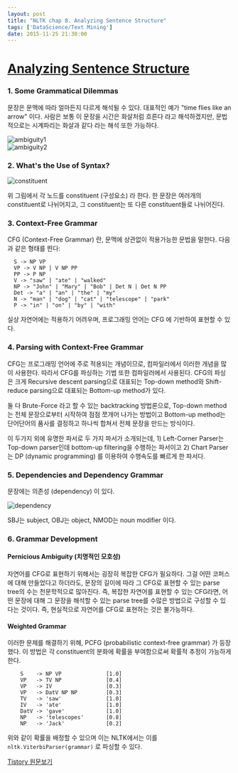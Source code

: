 ```yaml
---
layout: post
title: "NLTK chap 8. Analyzing Sentence Structure"
tags: ['DataScience/Text Mining']
date: 2015-11-25 21:30:00
---
```

# [Analyzing Sentence Structure](http://www.nltk.org/book/ch08.html)

### 1\. Some Grammatical Dilemmas

문장은 문맥에 따라 얼마든지 다르게 해석될 수 있다. 대표적인 예가 "time flies like an arrow" 이다. 사람은 보통 이 문장을 시간은 화살처럼 흐른다 라고 해석하겠지만, 문법적으로는 시계파리는 화살과 같다 라는 해석 또한 가능하다.

![ambiguity1](http://www.nltk.org/book/tree_images/ch08-tree-1.png)   
![ambiguity2](http://www.nltk.org/book/tree_images/ch08-tree-2.png)

### 2\. What's the Use of Syntax?

![constituent](http://www.nltk.org/book/tree_images/ch08-tree-3.png)

위 그림에서 각 노드를 constituent (구성요소) 라 한다. 한 문장은 여러개의 constituent로 나뉘어지고, 그 constituent는 또 다른 constituent들로 나뉘어진다. 

### 3\. Context-Free Grammar

CFG (Context-Free Grammar) 란, 문맥에 상관없이 적용가능한 문법을 말한다. 다음과 같은 형태를 띈다:
    
    
      S -> NP VP
      VP -> V NP | V NP PP
      PP -> P NP
      V -> "saw" | "ate" | "walked"
      NP -> "John" | "Mary" | "Bob" | Det N | Det N PP
      Det -> "a" | "an" | "the" | "my"
      N -> "man" | "dog" | "cat" | "telescope" | "park"
      P -> "in" | "on" | "by" | "with"

실상 자연어에는 적용하기 어려우며, 프로그래밍 언어는 CFG 에 기반하여 표현할 수 있다.

### 4\. Parsing with Context-Free Grammar

CFG는 프로그래밍 언어에 주로 적용되는 개념이므로, 컴파일러에서 이러한 개념을 많이 사용한다. 따라서 CFG를 파싱하는 기법 또한 컴파일러에서 사용된다. CFG의 파싱은 크게 Recursive descent parsing으로 대표되는 Top-down method와 Shift-reduce parsing으로 대표되는 Bottom-up method가 있다. 

둘 다 Brute-Force 라고 할 수 있는 backtracking 방법론으로, Top-down method는 전체 문장으로부터 시작하여 점점 쪼개어 나가는 방법이고 Bottom-up method는 단어단어의 품사를 결정하고 하나씩 합쳐서 전체 문장을 만드는 방식이다.

이 두가지 외에 유명한 파서로 두 가지 파서가 소개되는데, 1) Left-Corner Parser는 Top-down parser인데 bottom-up filtering을 수행하는 파서이고 2) Chart Parser는 DP (dynamic programming) 를 이용하여 수행속도를 빠르게 한 파서다.

### 5\. Dependencies and Dependency Grammar

문장에는 의존성 (dependency) 이 있다.

![dependency](http://www.nltk.org/images/depgraph0.png)

SBJ는 subject, OBJ는 object, NMOD는 noun modifier 이다.

### 6\. Grammar Development

#### Pernicious Ambiguity (치명적인 모호성)

자연어를 CFG로 표현하기 위해서는 굉장히 복잡한 CFG가 필요하다. 그걸 어떤 코퍼스에 대해 만들었다고 하더라도, 문장의 길이에 따라 그 CFG로 표현할 수 있는 parse tree의 수는 천문학적으로 많아진다. 즉, 복잡한 자연어를 표현할 수 있는 CFG라면, 어떤 문장에 대해 그 문장을 해석할 수 있는 parse tree를 수많은 방법으로 구성할 수 있다는 것이다. 즉, 현실적으로 자연어를 CFG로 표현하는 것은 불가능하다.

#### Weighted Grammar

이러한 문제를 해결하기 위해, PCFG (probabilistic context-free grammar) 가 등장했다. 이 방법은 각 constituent의 분화에 확률을 부여함으로써 확률적 추정이 가능하게 한다.
    
    
        S    -> NP VP              [1.0]
        VP   -> TV NP              [0.4]
        VP   -> IV                 [0.3]
        VP   -> DatV NP NP         [0.3]
        TV   -> 'saw'              [1.0]
        IV   -> 'ate'              [1.0]
        DatV -> 'gave'             [1.0]
        NP   -> 'telescopes'       [0.8]
        NP   -> 'Jack'             [0.2]

위와 같이 확률을 배정할 수 있으며 이는 NLTK에서는 이를 `nltk.ViterbiParser(grammar)` 로 파싱할 수 있다.


[Tistory 원문보기](http://khanrc.tistory.com/130)
